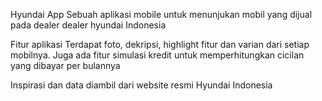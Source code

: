 Hyundai App
Sebuah aplikasi mobile untuk menunjukan mobil yang dijual pada dealer dealer hyundai Indonesia

Fitur aplikasi
Terdapat foto, dekripsi, highlight fitur dan varian dari setiap mobilnya. Juga ada fitur simulasi kredit untuk memperhitungkan cicilan yang dibayar per bulannya 

Inspirasi dan data diambil dari website resmi Hyundai Indonesia
 
